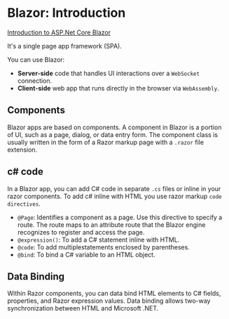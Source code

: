 # Blazor: Introduction

[Introduction to ASP.Net Core Blazor](https://docs.microsoft.com/en-us/aspnet/core/mvc/overview?view=aspnetcore-5.0)

It's a single page app framework (SPA).

You can use Blazor:

- **Server-side** code that handles UI interactions over a `WebSocket` connection.
- **Client-side** web app that runs directly in the browser via `WebAssembly`.

## Components

Blazor apps are based on components. A component in Blazor is a portion of UI, such as a page, dialog, or data entry form. The component class is usually written in the form of a Razor markup page with a `.razor` file extension.

## c# code

In a Blazor app, you can add C# code in separate `.cs` files or inline in your razor components.
To add c# inline with HTML you use razor markup `code directives`.

- `@Page`: Identifies a component as a page. Use this directive to specify a route. The route maps to an attribute route that the Blazor engine recognizes to register and access the page.
- `@expression()`: To add a C# statement inline with HTML.
- `@code`: To add multiplestatements enclosed by parentheses.
- `@bind`: To bind a C# variable to an HTML object.

## Data Binding

Within Razor components, you can data bind HTML elements to C# fields, properties, and Razor expression values. Data binding allows two-way synchronization between HTML and Microsoft .NET.